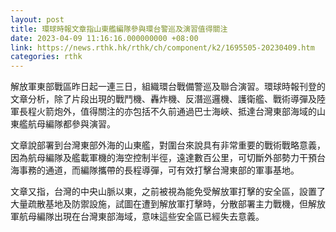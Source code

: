 ```yaml
---
layout: post
title: 環球時報文章指山東艦編隊參與環台警巡及演習值得關注
date: 2023-04-09 11:16:16.000000000 +08:00
link: https://news.rthk.hk/rthk/ch/component/k2/1695505-20230409.htm
categories: rthk
---
```


解放軍東部戰區昨日起一連三日，組織環台戰備警巡及聯合演習。環球時報刊登的文章分析，除了片段出現的戰鬥機、轟炸機、反潛巡邏機、護衛艦、戰術導彈及陸軍長程火箭炮外，值得關注的亦包括不久前通過巴士海峽、抵達台灣東部海域的山東艦航母編隊都參與演習。

文章說部署到台灣東部外海的山東艦，對圍台來說具有非常重要的戰術戰略意義，因為航母編隊及艦載軍機的海空控制半徑，遠達數百公里，可切斷外部勢力干預台海事務的通道，而編隊攜帶的長程導彈，可有效打擊台灣東部的軍事基地。

文章又指，台灣的中央山脈以東，之前被視為能免受解放軍打擊的安全區，設置了大量疏散基地及防禦設施，試圖在遭到解放軍打擊時，分散部署主力戰機，但解放軍航母編隊出現在台灣東部海域，意味這些安全區已經失去意義。
